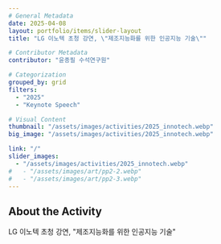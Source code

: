 ```yaml
---
# General Metadata
date: 2025-04-08
layout: portfolio/items/slider-layout
title: "LG 이노텍 초청 강연, \"제조지능화를 위한 인공지능 기술\""

# Contributor Metadata
contributor: "윤종필 수석연구원"

# Categorization
grouped_by: grid
filters:
  - "2025"
  - "Keynote Speech"

# Visual Content
thumbnail: "/assets/images/activities/2025_innotech.webp"
big_image: "/assets/images/activities/2025_innotech.webp"

link: "/"
slider_images:
  - "/assets/images/activities/2025_innotech.webp"
#   - "/assets/images/art/pp2-2.webp"
#   - "/assets/images/art/pp2-3.webp"
---
```

## About the Activity
LG 이노텍 초청 강연, "제조지능화를 위한 인공지능 기술"
